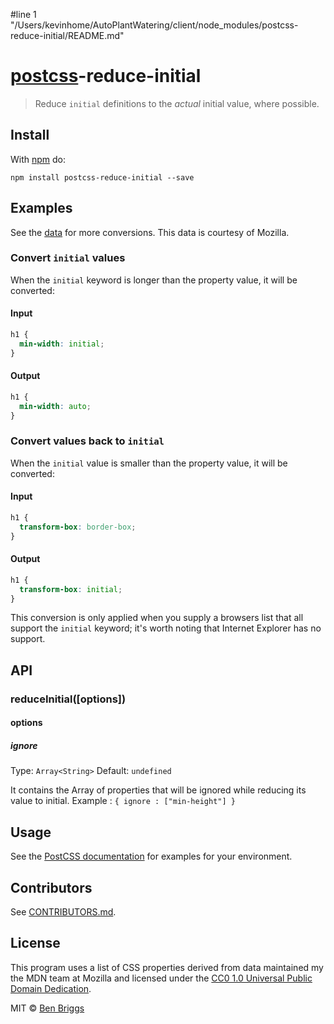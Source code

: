 #line 1 "/Users/kevinhome/AutoPlantWatering/client/node_modules/postcss-reduce-initial/README.md"
# [postcss][postcss]-reduce-initial

> Reduce `initial` definitions to the _actual_ initial value, where possible.

## Install

With [npm](https://npmjs.org/package/postcss-reduce-initial) do:

```
npm install postcss-reduce-initial --save
```

## Examples

See the [data](data) for more conversions. This data is courtesy
of Mozilla.

### Convert `initial` values

When the `initial` keyword is longer than the property value, it will
be converted:

#### Input

```css
h1 {
  min-width: initial;
}
```

#### Output

```css
h1 {
  min-width: auto;
}
```

### Convert values back to `initial`

When the `initial` value is smaller than the property value, it will
be converted:

#### Input

```css
h1 {
  transform-box: border-box;
}
```

#### Output

```css
h1 {
  transform-box: initial;
}
```

This conversion is only applied when you supply a browsers list that all support
the `initial` keyword; it's worth noting that Internet Explorer has no support.

## API

### reduceInitial([options])

#### options

##### ignore

Type: `Array<String>`
Default: `undefined`

It contains the Array of properties that will be ignored while reducing its value to initial.
Example : `{ ignore : ["min-height"] }`

## Usage

See the [PostCSS documentation](https://github.com/postcss/postcss#usage) for
examples for your environment.

## Contributors

See [CONTRIBUTORS.md](https://github.com/cssnano/cssnano/blob/master/CONTRIBUTORS.md).

## License

This program uses a list of CSS properties derived from data maintained my the MDN team at Mozilla and licensed under the [CC0 1.0 Universal Public Domain Dedication](https://creativecommons.org/publicdomain/zero/1.0/).

MIT © [Ben Briggs](http://beneb.info)

[postcss]: https://github.com/postcss/postcss
